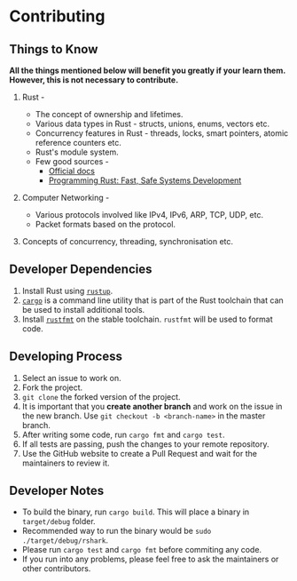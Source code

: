 # Contributing

## Things to Know

**All the things mentioned below will benefit you greatly if your learn them. However, this is not necessary to contribute.**

1. Rust -
   * The concept of ownership and lifetimes.
   * Various data types in Rust - structs, unions, enums, vectors etc.
   * Concurrency features in Rust - threads, locks, smart pointers, atomic reference counters etc.
   * Rust's module system.
   * Few good sources -
     * [Official docs](https://doc.rust-lang.org/book/index.html)
     * [Programming Rust: Fast, Safe Systems Development](https://www.amazon.com/_/dp/1491927283?tag=oreilly20-20)

2. Computer Networking -
   * Various protocols involved like IPv4, IPv6, ARP, TCP, UDP, etc.
   * Packet formats based on the protocol.

3. Concepts of concurrency, threading, synchronisation etc.

## Developer Dependencies

1. Install Rust using [`rustup`](https://www.rust-lang.org/tools/install).
2. [`cargo`](https://doc.rust-lang.org/cargo/guide/index.html) is a command line utility that is part of the Rust toolchain that can be used to install additional tools.
3. Install [`rustfmt`](https://github.com/rust-lang/rustfmt#quick-start) on the stable toolchain. `rustfmt` will be used to format code.

## Developing Process

1. Select an issue to work on.
2. Fork the project.
3. `git clone` the forked version of the project.
4. It is important that you **create another branch** and work on the issue in the new branch. Use `git checkout -b <branch-name>` in the master branch.
5. After writing some code, run `cargo fmt` and `cargo test`.
6. If all tests are passing, push the changes to your remote repository.
7. Use the GitHub website to create a Pull Request and wait for the maintainers to review it.

## Developer Notes

* To build the binary, run `cargo build`. This will place a binary in `target/debug` folder.
* Recommended way to run the binary would be `sudo ./target/debug/rshark`.
* Please run `cargo test` and `cargo fmt` before commiting any code.
* If you run into any problems, please feel free to ask the maintainers or other contributors.
